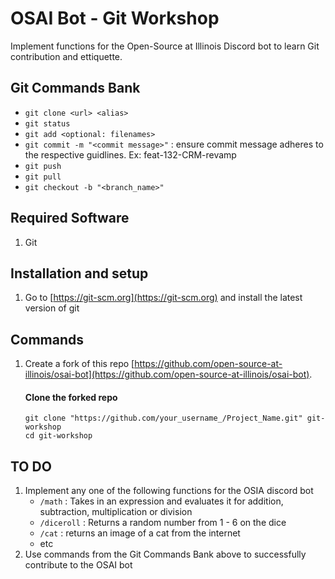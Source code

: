 # OSAI Bot - Git Workshop
Implement functions for the Open-Source at Illinois Discord bot to learn Git contribution and ettiquette.

## Git Commands Bank
* `git clone <url> <alias>`
* `git status`
* `git add <optional: filenames>`
* `git commit -m "<commit message>"` : ensure commit message adheres to the respective guidlines. Ex: feat-132-CRM-revamp
* `git push`
* `git pull`
* `git checkout -b "<branch_name>"`

## Required Software

1. Git

## Installation and setup
1. Go to [https://git-scm.org](https://git-scm.org) and install the latest version of git

## Commands
1. Create a fork of this repo [https://github.com/open-source-at-illinois/osai-bot](https://github.com/open-source-at-illinois/osai-bot).
    #### Clone the forked repo
    ```
    git clone "https://github.com/your_username_/Project_Name.git" git-workshop
    cd git-workshop
    ```

 ## TO DO
 1. Implement any one of the following functions for the OSIA discord bot
    * `/math` : Takes in an expression and evaluates it for addition, subtraction, multiplication or division 
    * `/diceroll` : Returns a random number from 1 - 6 on the dice
    * `/cat` : returns an image of a cat from the internet
    * etc
 2. Use commands from the Git Commands Bank above to successfully contribute to the OSAI bot
   

